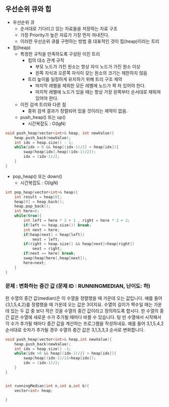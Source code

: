 ## 우선순위 큐와 힙
- 우선순위 큐
  - 순서대로 기다리고 있는 자료들을 저장하는 자료 구조
  - 가장 Priority가 높은 자료가 가장 먼저 꺼내진다.
  - 이러한 우선순위 큐를 구현하는 방법 중 대표적인 것이 힙(heap)이라는 트리
- 힙(heap)
  - 특정한 규칙을 만족하도록 구성된 이진 트리
    - 힙의 대소 관계 규칙
      - 부모 노드가 가진 원소는 항상 자식 노드가 가진 원소 이상
      - 왼쪽 자식과 오른쪽 자식이 갖는 원소의 크기는 제한하지 않음
    - 트리 높이를 일정하게 유지하기 위해 트리 구조 제약
      - 마지막 레벨을 제외한 모든 레벨에 노드가 꽉 차 있어야 한다.
      - 마지막 레벨에 노드가 있을 때는 항상 가장 왼쪽부터 순서대로 채워져 있어야 한다.
  - 이진 검색 트리와 다른 점
    - 중위 검색 결과가 정렬되어 있을 것이라는 제약이 없음.
  - push_heap() 또는 up()
    - 시간복잡도 : O(lgN)
```c
void push_heap(vector<int>& heap, int newValue){
    heap.push_back(newValue);
    int idx = heap.size() - 1;
    while(idx > 0 && heap[(idx-1)/2] < heap[idx]){
        swap(heap[idx],heap[(idx-1)/2]);
        idx = (idx-1)/2;
    }
}
```
  - pop_heap() 또는 down()
    - 시간복잡도 : O(lgN)
```c
int pop_heap(vector<int>& heap){
    int result = heap[0];
    heap[0] = heap.back();
    heap.pop_back();
    int here=0;
    while(true){
        int left = here * 2 + 1 , right = here * 2 + 2;
        if(left >= heap.size()) break;
        int next = here;
        if(heap[next] < heap[left])
            next = left;
        if(right < heap.size() && heap[next]<heap[right])
            next = right;
        if(next == here) break;
        swap(heap[here],heap[next]);
        here=next;
    }
}
```

### 문제 : 변화하는 중간 값 (문제 ID : RUNNINGMEDIAN, 난이도: 하)
한 수열의 중간 값(median)은 이 수열을 정렬했을 때 가운데 오는 값입니다. 예를 들어 {3,1,5,4,2}를 정렬했을 때 가운데 오는 값은 3이지요. 수열의 길이가 짝수일 때는 가운데 있는 두 값 중 보다 작은 것을 수열의 중간 값이라고 정의하도록 합시다. 
한 수열의 중간 값은 수열에 새로운 수가 추가될 때마다 바뀔 수 있습니다. 텅 빈 수열에서 시작패서 각 수가 추가될 때마다 중간 값을 계산하는 프로그램을 작성하네요. 예를 들어 3,1,5,4,2 순서대로 숫자가 추가될 경우 수열의 중간 값은 3,1,3,3,3 순서로 변화합니다.

```c
void push_heap(vector<int>& heap,int newValue){
    heap.push_back(newValue);
    int idx = heap.size() -1;
    while(idx >0 && heap[(idx-1)/2] > heap[idx]){
        swap(heap[(idx-1)/2]>heap[idx]);
        idx = (idx-1)/2;
    }
}


int runningMedian(int n,int a,int b){
    vector<int> heap;

}
```